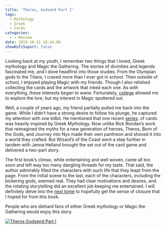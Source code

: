 ```yaml
---
title: 'Theros, Godsend Part I'
tags:
  - Mythology
  - Greek
  - Cards
categories:
  - - Review
date: 2019-10-31 18:14:08
showKofiSuport: false
---
```


Looking back at my youth, I remember two things that I loved, Greek mythology and Magic the Gathering. The stories of divinities and legends fascinated me, and I dove headfirst into those studies. From the Olympian gods to the Titans, I craved more than I ever got in school. Then outside of school, I enjoyed playing Magic with my friends. Though I also relished collecting the cards and the artwork that inked each one. As with everything, these interests began to wane. Fortunately, [college](http://localhost:4000/archives/2013/03/24/greek-mythology-part-1) allowed me to explore the lore, but my interest in Magic sputtered out.

Well, a couple of years ago, my friend partially pulled me back into the game. While I didn’t have a strong desire to follow his plunge, he captured my attention with one tidbit. He mentioned that one recent [series](https://mtg.gamepedia.com/Theros_block).<!-- more --> of cards was heavily inspired by Greek Mythology. Now unlike Rick Riordan’s work that reimagined the myths for a new generation of heroes, Theros, Born of the Gods, and Journey into Nyx made their own pantheon and shoved it into a world they crafted. But Wizard’s of the Coast went a step further in tandem with Jenna Helland brought the set out of the card game and delivered a two-part story.

The first book’s climax, while entertaining and well woven, came all too soon and left way too many dangling threads for my taste. That said, the author admirably filled the characters with such life that they leapt from the page. From the initial scene to the last, each of the characters, including the bickering gods, seemed real. They had clear motivations and desires, and the rotating storytelling did an excellent job keeping me entertained. I will definitely delve into the [next tome](https://www.amazon.com/gp/product/B00JNPF4JA?notRedirectToSDP=1&ref_=dbs_pwh_calw_1&storeType=ebooks) to hopefully get the sense of closure that I hoped for from this book.

People who are diehard fans of either Greek mythology or Magic the Gathering would enjoy this story.

<div class="center">

[![Theros Godsend Part I](./theros-godsend-part-1.jpg "Theros Godsend Part I")](https://www.amazon.com/Theros-Godsend-Part-Jenna-Helland-ebook/dp/B00FUZNL7O/ref=sr_1_3?keywords=theros&qid=1572556429&sr=8-3)

</div>